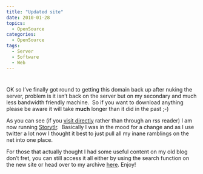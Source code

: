 ```yaml
---
title: "Updated site"
date: 2010-01-28
topics:
  - OpenSource
categories:
  - OpenSource
tags:
  - Server
  - Software
  - Web
---
```

# 

OK so I’ve finally got round to getting this domain back up after nuking the server, problem is it isn’t back on the server but on my secondary and much less bandwidth friendly machine.  So if you want to download anything please be aware it will take **much** longer than it did in the past ;-)

As you can see (if you [visit directly][2] rather than through an rss reader) I am now running [Storytlr][3].  Basically I was in the mood for a change and as I use twitter a lot now I thought it best to just pull all my inane ramblings on the net into one place.

 [2]: http://andrew.wafaa.eu/ "European Wafaa"
 [3]: http://storytlr.googlecode.com/ "Storytlr's home page"

For those that actually thought I had some useful content on my old blog don’t fret, you can still access it all either by using the search function on the new site or head over to my archive [here][4]. Enjoy!

 [4]: http://archive.wafaa.eu/ "My archive of my old blog"
